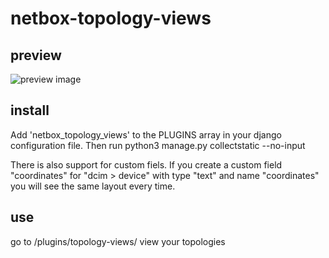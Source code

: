 # netbox-topology-views

## preview

![preview image](doc/img/preview.png?raw=true "preview")

## install

Add 'netbox_topology_views' to the PLUGINS array in your django configuration file.
Then run python3 manage.py collectstatic --no-input

There is also support for custom fiels.
If you create a custom field "coordinates" for "dcim > device" with type "text" and name "coordinates" you will see the same layout every time.

## use

go to /plugins/topology-views/ view your topologies